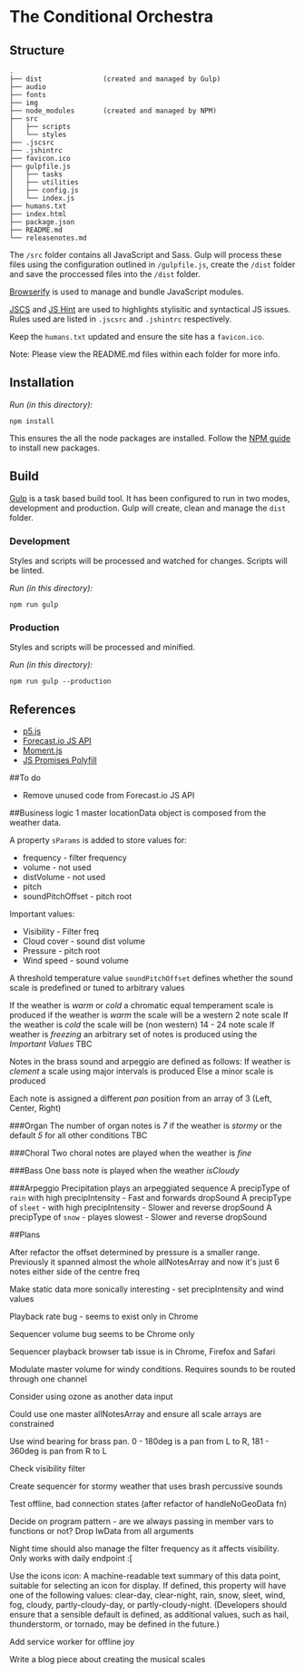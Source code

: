 # The Conditional Orchestra

## Structure

	.
	├── dist               (created and managed by Gulp)
	├── audio
	├── fonts
	├── img
	├── node_modules       (created and managed by NPM)
	├── src
	│   ├── scripts
	│   └── styles
	├── .jscsrc
	├── .jshintrc
	├── favicon.ico
	├── gulpfile.js
	│   ├── tasks
	│   ├── utilities
	│   ├── config.js
	│   └── index.js
	├── humans.txt
	├── index.html
	├── package.json
	├── README.md
	└── releasenotes.md

The `/src` folder contains all JavaScript and Sass. Gulp will process these files using the configuration outlined in `/gulpfile.js`, create the `/dist` folder and save the proccessed files into the `/dist` folder.

[Browserify](http://browserify.org/) is used to manage and bundle JavaScript modules.

[JSCS](http://jscs.info/rules.html) and [JS Hint](http://jshint.com/docs/options/) are used to highlights stylisitic and syntactical JS issues. Rules used are listed in `.jscsrc` and `.jshintrc` respectively.

Keep the `humans.txt` updated and ensure the site has a `favicon.ico`.

Note: Please view the README.md files within each folder for more info.

## Installation

*Run (in this directory):*

  `npm install`

This ensures the all the node packages are installed. Follow the [NPM guide](https://docs.npmjs.com/cli/install) to install new packages.

## Build

[Gulp](https://github.com/gulpjs/gulp/blob/master/docs/getting-started.md) is a task based build tool. It has been configured to run in two modes, development and production. Gulp will create, clean and manage the `dist` folder.

### Development

Styles and scripts will be processed and watched for changes. Scripts will be linted.

*Run (in this directory):*

  `npm run gulp`

### Production

Styles and scripts will be processed and minified.

*Run (in this directory):*

  `npm run gulp --production`

## References

* [p5.js](http://p5js.org/)
* [Forecast.io JS API](https://github.com/iantearle/forecast.io-javascript-api)
* [Moment.js](http://momentjs.com/)
* [JS Promises Polyfill](https://www.npmjs.com/package/es6-promise-polyfill)

##To do

* Remove unused code from Forecast.io JS API

##Business logic
1 master locationData object is composed from the weather data.

A property `sParams` is added to store values for:
* frequency - filter frequency
* volume - not used
* distVolume - not used
* pitch
* soundPitchOffset - pitch root

Important values:
* Visibility - Filter freq  
* Cloud cover - sound dist volume
* Pressure - pitch root
* Wind speed - sound volume

A threshold temperature value `soundPitchOffset` defines whether the sound scale is predefined or tuned to arbitrary values

If the weather is _warm_ or _cold_ a chromatic equal temperament scale is produced
if the weather is _warm_ the scale will be a western 2 note scale
If the weather is _cold_ the scale will be (non western) 14 - 24 note scale
If weather is _freezing_ an arbitrary set of notes is produced using the _Important Values_ TBC

Notes in the brass sound and arpeggio are defined as follows:
If weather is _clement_ a scale using major intervals is produced
Else a minor scale is produced

Each note is assigned a different _pan_ position from an array of 3 (Left, Center, Right)

###Organ
The number of organ notes is _7_ if the weather is _stormy_
or the default _5_ for all other conditions TBC

###Choral
Two choral notes are played when the weather is _fine_

###Bass
One bass note is played when the weather _isCloudy_

###Arpeggio
Precipitation plays an arpeggiated sequence
A precipType of `rain` with high precipIntensity - Fast and forwards dropSound
A precipType of `sleet` - with high precipIntensity - Slower and reverse dropSound
A precipType of `snow` - playes slowest - Slower and reverse dropSound

##Plans

After refactor the offset determined by pressure is a smaller range. Previously it spanned almost the whole allNotesArray and now it's just 6 notes either side of the centre freq

Make static data more sonically interesting - set precipIntensity and wind values

Playback rate bug - seems to exist only in Chrome

Sequencer volume bug seems to be Chrome only

Sequencer playback browser tab issue is in Chrome, Firefox and Safari

Modulate master volume for windy conditions. Requires sounds to be routed through one channel

Consider using ozone as another data input

Could use one master allNotesArray and ensure all scale arrays are constrained

Use wind bearing for brass pan. 0 - 180deg is a pan from L to R, 181 - 360deg is pan from R to L

Check visibility filter

Create sequencer for stormy weather that uses brash percussive sounds

Test offline, bad connection states (after refactor of handleNoGeoData fn)

Decide on program pattern - are we always passing in member vars to functions or not?
Drop lwData from all arguments

Night time should also manage the filter frequency as it affects visibility. Only works with daily endpoint :[

Use the icons
icon: A machine-readable text summary of this data point, suitable for selecting an icon for display. If defined, this property will have one of the following values: clear-day, clear-night, rain, snow, sleet, wind, fog, cloudy, partly-cloudy-day, or partly-cloudy-night. (Developers should ensure that a sensible default is defined, as additional values, such as hail, thunderstorm, or tornado, may be defined in the future.)

Add service worker for offline joy

Write a blog piece about creating the musical scales
